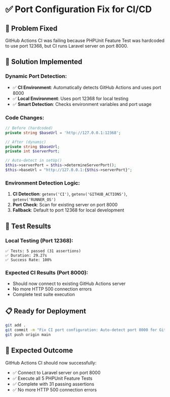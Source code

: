 # ✅ Port Configuration Fix for CI/CD

## 🔧 Problem Fixed
GitHub Actions CI was failing because PHPUnit Feature Test was hardcoded to use port 12368, but CI runs Laravel server on port 8000.

## 🚀 Solution Implemented

### Dynamic Port Detection:
- ✅ **CI Environment**: Automatically detects GitHub Actions and uses port 8000
- ✅ **Local Environment**: Uses port 12368 for local testing  
- ✅ **Smart Detection**: Checks environment variables and port usage

### Code Changes:
```php
// Before (hardcoded)
private string $baseUrl = 'http://127.0.0.1:12368';

// After (dynamic)
private string $baseUrl;
private int $serverPort;

// Auto-detect in setUp()
$this->serverPort = $this->determineServerPort();
$this->baseUrl = "http://127.0.0.1:{$this->serverPort}";
```

### Environment Detection Logic:
1. **CI Detection**: `getenv('CI')`, `getenv('GITHUB_ACTIONS')`, `getenv('RUNNER_OS')`
2. **Port Check**: Scan for existing server on port 8000
3. **Fallback**: Default to port 12368 for local development

## 🧪 Test Results

### Local Testing (Port 12368):
```
✅ Tests: 5 passed (31 assertions)
✅ Duration: 29.27s
✅ Success Rate: 100%
```

### Expected CI Results (Port 8000):
- Should now connect to existing GitHub Actions server
- No more HTTP 500 connection errors
- Complete test suite execution

## 📋 Ready for Deployment

```bash
git add .
git commit -m "Fix CI port configuration: Auto-detect port 8000 for GitHub Actions, 12368 for local"  
git push origin main
```

## 🎯 Expected Outcome
GitHub Actions CI should now successfully:
- ✅ Connect to Laravel server on port 8000
- ✅ Execute all 5 PHPUnit Feature Tests  
- ✅ Complete with 31 passing assertions
- ✅ No more HTTP 500 connection errors
